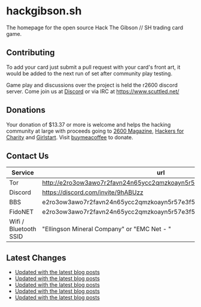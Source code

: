 # hackgibson.sh
The homepage for the open source Hack The Gibson // SH trading card game.


## Contributing

To add your card just submit a pull request with your card's front art, it would be added to the next run of set after community play testing.

Game play and discussions over the project is held the r2600 discord server. Come join us at [Discord](https://discord.com/invite/9hABUzz) or via IRC at https://www.scuttled.net/


## Donations

Your donation of $13.37 or more is welcome and helps the hacking community at large with proceeds going to [2600 Magazine](https://2600.com/), [Hackers for Charity](https://hackersforcharity.org) and [Girlstart](https://girlstart.org).  Visit [buymeacoffee](https://www.buymeacoffee.com/hackgibson.sh) to donate.


## Contact Us

Service | url
-|-
Tor | http://e2ro3ow3awo7r2favn24n65ycc2qmzkoayn5r57e3f56nvjwdcgg32ad.onion
Discord | https://discord.com/invite/9hABUzz
BBS | e2ro3ow3awo7r2favn24n65ycc2qmzkoayn5r57e3f56nvjwdcgg32ad.onion:23
FidoNET | e2ro3ow3awo7r2favn24n65ycc2qmzkoayn5r57e3f56nvjwdcgg32ad.onion:24554
Wifi / Bluetooth SSID | "Ellingson Mineral Company" or "EMC Net - <fidonet address>"

## Latest Changes
<!-- BLOG-POST-LIST:START -->
- [Updated with the latest blog posts](https://github.com/DFW2600/hackgibson.sh/commit/b96c9182e1dbca32a4242c8b9a7e32b61ffd310c)
- [Updated with the latest blog posts](https://github.com/DFW2600/hackgibson.sh/commit/d08e0d39b1f54fb2468e47f353a83ae05b29df1b)
- [Updated with the latest blog posts](https://github.com/DFW2600/hackgibson.sh/commit/8f2302c1ca79916fbd5ce82446cbdcce66704f8a)
- [Updated with the latest blog posts](https://github.com/DFW2600/hackgibson.sh/commit/1582f48a717c30a6815a50c6b96aa378871c9c0f)
- [Updated with the latest blog posts](https://github.com/DFW2600/hackgibson.sh/commit/1e019b8d63069e1630da5621fa8f01d58b6eb2d9)
<!-- BLOG-POST-LIST:END -->
